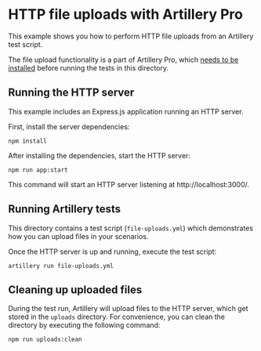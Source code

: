 # HTTP file uploads with Artillery Pro

This example shows you how to perform HTTP file uploads from an Artillery test script.

The file upload functionality is a part of Artillery Pro, which [needs to be installed](https://artillery.io/docs/guides/getting-started/installing-artillery-pro.html) before running the tests in this directory.

## Running the HTTP server

This example includes an Express.js application running an HTTP server.

First, install the server dependencies:

```shell
npm install
```

After installing the dependencies, start the HTTP server:

```shell
npm run app:start
```

This command will start an HTTP server listening at http://localhost:3000/.

## Running Artillery tests

This directory contains a test script (`file-uploads.yml`) which demonstrates how you can upload files in your scenarios.

Once the HTTP server is up and running, execute the test script:

```
artillery run file-uploads.yml
```

## Cleaning up uploaded files

During the test run, Artillery will upload files to the HTTP server, which get stored in the `uploads` directory. For convenience, you can clean the directory by executing the following command:

```
npm run uploads:clean
```
